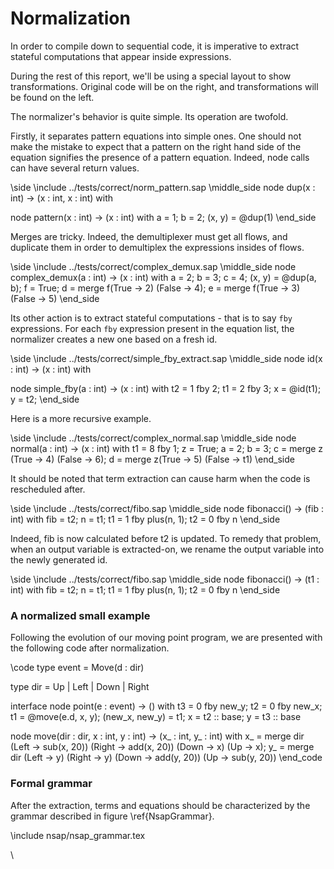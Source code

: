 
# Normalization

In order to compile down to sequential code, it is imperative
to extract stateful computations that appear inside expressions.

During the rest of this report, we'll be using a special layout
to show transformations. Original code will be on the right, and
transformations will be found on the left.

The normalizer's behavior is quite simple. Its operation are twofold.

Firstly, it separates pattern equations into simple ones.
One should not make the mistake to expect that a pattern on
the right hand side of the equation signifies the presence of
a pattern equation. Indeed, node calls can have several return
values.

\side
\include ../tests/correct/norm_pattern.sap
\middle_side
node dup(x : int) ->
  (x : int, x : int) with

node pattern(x : int) -> (x : int) with
  a = 1;
  b = 2;
  (x, y) = @dup(1)
\end_side

Merges are tricky. Indeed, the demultiplexer must
get all flows, and duplicate them in order to demultiplex
the expressions insides of flows.

\side
\include ../tests/correct/complex_demux.sap
\middle_side
node complex_demux(a : int) -> (x : int) with
  a = 2;
  b = 3;
  c = 4;
  (x, y) = @dup(a, b);
  f = True;
  d = merge f(True -> 2)
  (False -> 4);
  e = merge f(True -> 3)
  (False -> 5)
\end_side

Its other action is to extract stateful computations - that is to say
`fby` expressions. For each `fby` expression present in the
equation list, the normalizer creates a new one based on a fresh id.

\side
\include ../tests/correct/simple_fby_extract.sap
\middle_side
node id(x : int) -> (x : int) with

node simple_fby(a : int) -> (x : int) with
t2 = 1 fby 2;
t1 = 2 fby 3;
x = @id(t1);
y = t2;
\end_side

Here is a more recursive example.

\side
\include ../tests/correct/complex_normal.sap
\middle_side
node normal(a : int) -> (x : int) with
  t1 = 8 fby 1;
  z = True;
  a = 2;
  b = 3;
  c = merge z (True -> 4) (False -> 6);
  d = merge z(True -> 5) (False -> t1)
\end_side

It should be noted that term extraction can cause harm when
the code is rescheduled after.

\side
\include ../tests/correct/fibo.sap
\middle_side
node fibonacci() -> (fib : int) with
  fib = t2;
  n = t1;
  t1 = 1 fby plus(n, 1);
  t2 = 0 fby n
\end_side

Indeed, fib is now calculated before t2 is updated. To remedy
that problem, when an output variable is extracted-on, we rename
the output variable into the newly generated id.

\side
\include ../tests/correct/fibo.sap
\middle_side
node fibonacci() -> (t1 : int) with
  fib = t2;
  n = t1;
  t1 = 1 fby plus(n, 1);
  t2 = 0 fby n
\end_side

### A normalized small example

Following the evolution of our moving point program, we are
presented with the following code after normalization.

\code
type event = Move(d : dir)

type dir = Up | Left | Down | Right

interface node point(e : event) -> () with
  t3 = 0 fby new_y;
  t2 = 0 fby new_x;
  t1 = @move(e.d, x, y);
  (new_x, new_y) = t1;
  x = t2 :: base;
  y = t3 :: base

node move(dir : dir, x : int, y : int) -> (x_ : int, y_ : int) with
  x_ = merge dir (Left -> sub(x, 20))
                 (Right -> add(x, 20))
                 (Down -> x)
                 (Up -> x);
  y_ = merge dir (Left -> y)
                 (Right -> y)
                 (Down -> add(y, 20))
                 (Up -> sub(y, 20))
\end_code

### Formal grammar

After the extraction, terms and equations should be characterized by the 
grammar described in figure \ref{NsapGrammar}.

\include nsap/nsap_grammar.tex

\